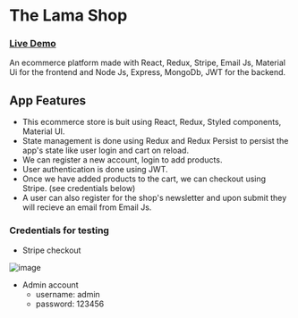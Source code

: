 # The Lama Shop

### [Live Demo](https://the-lama-shop.vercel.app/)

An ecommerce platform made with React, Redux, Stripe, Email Js, Material Ui for the frontend and Node Js, Express, MongoDb, JWT for the backend.

## App Features
- This ecommerce store is buit using React, Redux, Styled components, Material UI. 
- State management is done using Redux and Redux Persist to persist the app's state like user login and cart on reload.
- We can register a new account, login to add products. 
- User authentication is done using JWT.
- Once we have added products to the cart, we can checkout using Stripe. (see credentials below)
- A user can also register for the shop's newsletter and upon submit they will recieve an email from Email Js.

### Credentials for testing
- Stripe checkout


 ![image](https://user-images.githubusercontent.com/74774395/140616482-aab7617a-f7cd-4cc1-b505-f61289d833c6.png)


- Admin account 
  - username: admin
  - password: 123456

